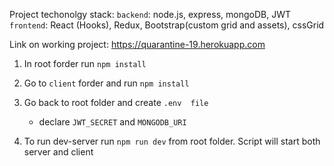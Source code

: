 Project techonolgy stack:
`backend`: node.js, express, mongoDB, JWT
`frontend`: React (Hooks), Redux, Bootstrap(custom grid and assets), cssGrid

Link on working project: https://quarantine-19.herokuapp.com

1. In root forder run  `npm install`

2. Go to `client` forder and run `npm install`

3. Go back to root folder and create `.env  file`
    - declare `JWT_SECRET` and `MONGODB_URI`

4. To run dev-server run `npm run dev` from root folder. Script will start both server and client 

